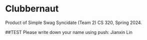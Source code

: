 # Clubbernaut
Product of Simple Swag Syncidate (Team 2) CS 320, Spring 2024.

##TEST
Please write down your name using push:
Jianxin Lin
